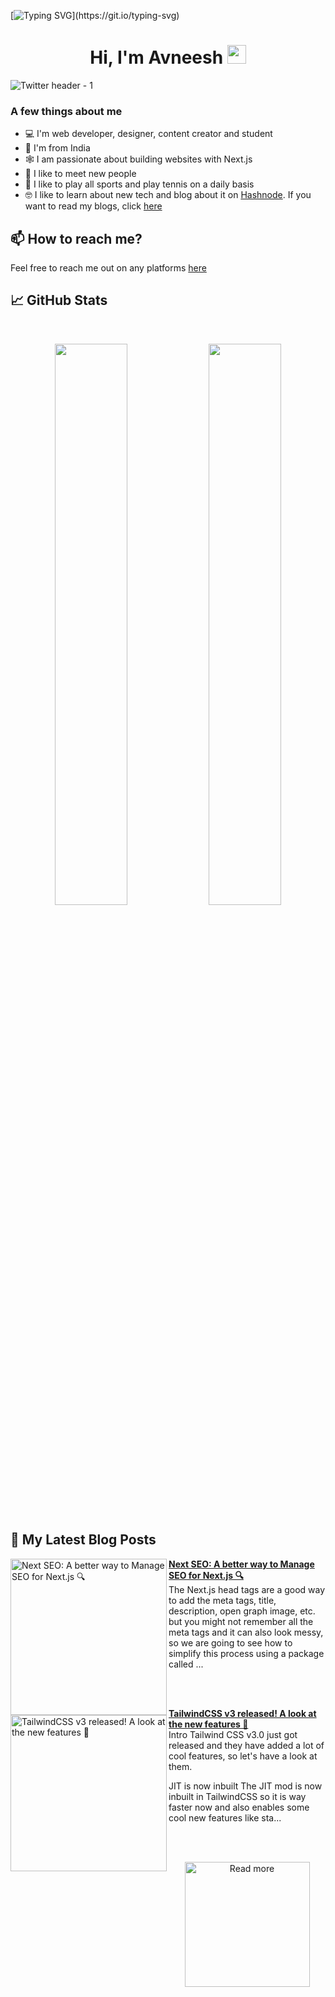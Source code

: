[![Typing SVG](https://readme-typing-svg.herokuapp.com?size=24&width=600&lines=Welcome+To+Avneesh's+GitHub+Profile!)](https://git.io/typing-svg)

<h1 align="center">Hi, I'm Avneesh <img src="https://raw.githubusercontent.com/MartinHeinz/MartinHeinz/master/wave.gif" width="30px"></h1>

![Twitter header - 1](https://user-images.githubusercontent.com/76690419/143735787-4425d946-b829-46eb-bd97-c68b76ae2a9e.png)


### A few things about me

- 💻 I'm web developer, designer, content creator and student
- 📍 I'm from India
- 🕸️ I am passionate about building websites with Next.js
- 🤝 I like to meet new people
- 🎾 I like to play all sports and play tennis on a daily basis
- 🤓 I like to learn about new tech and blog about it on [Hashnode](https://hashnode.com/@avneesh0612). If you want to read my blogs, click [here](https://blog.avneesh.tech)

## 📫 How to reach me?

Feel free to reach me out on any platforms [here](https://links.avneesh.tech/)

## 📈 GitHub Stats
<br>
<p align="center">
  <img width="48%" src="https://github-readme-stats.vercel.app/api?username=avneesh0612&show_icons=true&theme=radical" />
  <img width="48%" src="https://github-readme-streak-stats.herokuapp.com/?user=avneesh0612&theme=radical" />
</p>

## 📰 My Latest Blog Posts

<!-- HASHNODE_BLOG:START -->
<p align="left">
<a href="https://blog.avneesh.tech//next-seo-a-better-way-to-manage-seo-for-nextjs" title="Next SEO: A better way to Manage SEO for Next.js 🔍"><img src="https://cdn.hashnode.com/res/hashnode/image/upload/v1639660827849/Z-4o0L2Zy.png" alt="Next SEO: A better way to Manage SEO for Next.js 🔍" width="250px" align="left" /></a>
<a href="https://blog.avneesh.tech//next-seo-a-better-way-to-manage-seo-for-nextjs" title="Next SEO: A better way to Manage SEO for Next.js 🔍"><strong>Next SEO: A better way to Manage SEO for Next.js 🔍</strong></a>
<br/> The Next.js head tags are a good way to add the meta tags, title, description, open graph image, etc. but you might not remember all the meta tags and it can also look messy, so we are going to see how to simplify this process using a package called ... </p> <br/> <br/>
<p align="left">
<a href="https://blog.avneesh.tech//tailwindcss-v3" title="TailwindCSS v3 released! A look at the new features 🎨"><img src="https://cdn.hashnode.com/res/hashnode/image/upload/v1639314048589/bxCc4PF6XU.png" alt="TailwindCSS v3 released! A look at the new features 🎨" width="250px" align="left" /></a>
<a href="https://blog.avneesh.tech//tailwindcss-v3" title="TailwindCSS v3 released! A look at the new features 🎨"><strong>TailwindCSS v3 released! A look at the new features 🎨</strong></a>
<br/> Intro
Tailwind CSS v3.0 just got released and they have added a lot of cool features, so let's have a look at them.

JIT is now inbuilt
The JIT mod is now inbuilt in TailwindCSS so it is way faster now and also enables some cool new features like sta... </p> <br/> <br/>
<!-- HASHNODE_BLOG:END -->

<p align="center">  
<a href="https://blog.avneesh.tech/"><img src="https://user-images.githubusercontent.com/76690419/142756081-13352f92-8482-4a86-acbb-72dc164e8746.png" alt="Read more" width="200"/></a>
</p>